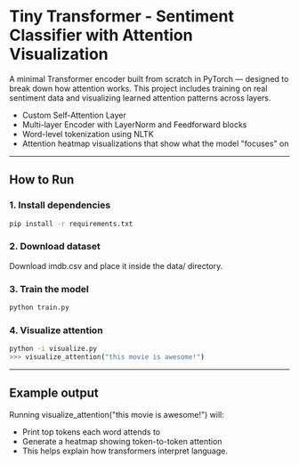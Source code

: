 # Tiny Transformer - Sentiment Classifier with Attention Visualization

A minimal Transformer encoder built from scratch in PyTorch — designed to break down how attention works. This project includes training on real sentiment data and visualizing learned attention patterns across layers.

- Custom Self-Attention Layer
- Multi-layer Encoder with LayerNorm and Feedforward blocks
- Word-level tokenization using NLTK
- Attention heatmap visualizations that show what the model "focuses" on

---

## How to Run

### 1. Install dependencies
```bash
pip install -r requirements.txt
```

### 2. Download dataset
Download imdb.csv and place it inside the data/ directory.

### 3. Train the model
```bash
python train.py
```

### 4. Visualize attention
```bash
python -i visualize.py
>>> visualize_attention("this movie is awesome!")
```

---

## Example output

Running visualize_attention("this movie is awesome!") will:

- Print top tokens each word attends to
- Generate a heatmap showing token-to-token attention
- This helps explain how transformers interpret language.


  
